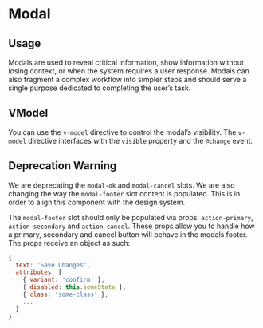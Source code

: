 # Modal

<!-- STORY -->
## Usage

Modals are used to reveal critical information, show information without losing context, or when the
system requires a user response. Modals can also fragment a complex workflow into simpler steps and
should serve a single purpose dedicated to completing the user’s task.

## VModel

You can use the `v-model` directive to control the modal’s visibility. The `v-model`
directive interfaces with the `visible` property and the `@change` event.

## Deprecation Warning

We are deprecating the `modal-ok` and `modal-cancel` slots. We are also changing the way the
`modal-footer` slot content is populated. This is in order to align this component with the design
system.

The `modal-footer` slot should only be populated via props: `action-primary`, `action-secondary` and
`action-cancel`. These props allow you to handle how a primary, secondary and cancel button will
behave in the modals footer. The props receive an object as such:

~~~js
{
  text: 'Save Changes',
  attributes: [
    { variant: 'confirm' },
    { disabled: this.someState },
    { class: 'some-class' },
    ...
  ]
}
~~~
